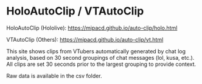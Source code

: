 # HoloAutoClip / VTAutoClip

HoloAutoClip (Hololive): https://mipacd.github.io/auto-clip/holo.html

VTAutoClip (Others): https://mipacd.github.io/auto-clip/vt.html

This site shows clips from VTubers automatically generated by chat log analysis, based on 30 second groupings of chat messages (lol, kusa, etc.). All clips are set 30 seconds prior to the largest grouping to provide context.

Raw data is available in the csv folder.